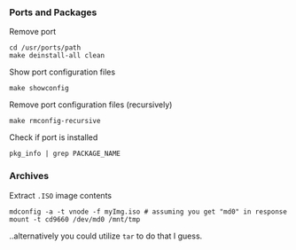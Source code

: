 ### Ports and Packages

Remove port

```
cd /usr/ports/path
make deinstall-all clean
```

Show port configuration files

```
make showconfig
```

Remove port configuration files (recursively)

```
make rmconfig-recursive
```

Check if port is installed

```
pkg_info | grep PACKAGE_NAME
```

### Archives

Extract `.ISO` image contents

```
mdconfig -a -t vnode -f myImg.iso # assuming you get "md0" in response
mount -t cd9660 /dev/md0 /mnt/tmp
```

..alternatively you could utilize `tar` to do that I guess.